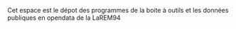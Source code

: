 Cet espace est le dépot des programmes de la boite à outils et les données publiques en opendata de la  LaREM94
